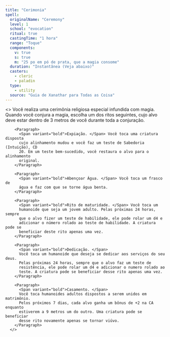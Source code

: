 ```yaml
---
title: "Cerimonia"
spell:
  originalName: "Ceremony"
  level: 1
  school: "evocation"
  ritual: true
  castingTime: "1 hora"
  range: "Toque"
  components:
    v: true
    s: true
    m: "25 po em pó de prata, que a magia consome"
  duration: "Instantânea (Veja abaixo)"
  casters:
    - cleric
    - paladin
  type:
    - utility
  source: "Guia de Xanathar para Todas as Coisa"
---
```


<>
<Paragraph>
Você realiza uma cerimônia religiosa especial infundida com magia.
Quando você conjura a magia, escolha um dos ritos seguintes, cujo alvo
deve estar dentro de 3 metros de você durante toda a conjuração.
</Paragraph>

        <Paragraph>
          <Span variant="bold">Expiação. </Span> Você toca uma criatura disposta
          cujo alinhamento mudou e você faz um teste de Sabedoria (Intuição), CD
          20. Em um teste bem-sucedido, você restaura o alvo para o alinhamento
          original.
        </Paragraph>

        <Paragraph>
          <Span variant="bold">Abençoar Água. </Span> Você toca um frasco de
          água e faz com que se torne água benta.
        </Paragraph>

        <Paragraph>
          <Span variant="bold">Rito de maturidade. </Span> Você toca um
          humanoide que seja um jovem adulto. Pelas próximas 24 horas, sempre
          que o alvo fizer um teste de habilidade, ele pode rolar um d4 e
          adicionar o número rolado ao teste de habilidade. A criatura pode se
          beneficiar deste rito apenas uma vez.
        </Paragraph>

        <Paragraph>
          <Span variant="bold">Dedicação. </Span>
          Você toca um humanoide que deseja se dedicar aos serviços do seu deus.
          Pelas próximas 24 horas, sempre que o alvo faz um teste de
          resistência, ele pode rolar um d4 e adicionar o numero rolado ao
          teste. A criatura pode se beneficiar desse rito apenas uma vez.
        </Paragraph>

        <Paragraph>
          <Span variant="bold">Casamento. </Span>
          Você toca humanoides adultos dispostos a serem unidos em matrimônio.
          Pelos próximos 7 dias, cada alvo ganha um bônus de +2 na CA enquanto
          estiverem a 9 metros um do outro. Uma criatura pode se beneficiar
          desse rito novamente apenas se tornar viúvo.
        </Paragraph>
      </>
